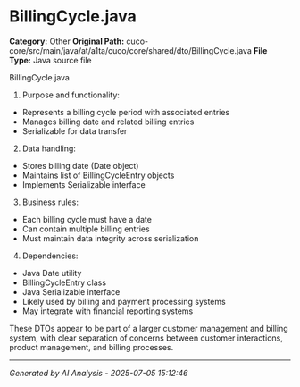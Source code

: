 # BillingCycle.java

**Category:** Other
**Original Path:** cuco-core/src/main/java/at/a1ta/cuco/core/shared/dto/BillingCycle.java
**File Type:** Java source file

BillingCycle.java
1. Purpose and functionality:
- Represents a billing cycle period with associated entries
- Manages billing date and related billing entries
- Serializable for data transfer

2. Data handling:
- Stores billing date (Date object)
- Maintains list of BillingCycleEntry objects
- Implements Serializable interface

3. Business rules:
- Each billing cycle must have a date
- Can contain multiple billing entries
- Must maintain data integrity across serialization

4. Dependencies:
- Java Date utility
- BillingCycleEntry class
- Java Serializable interface
- Likely used by billing and payment processing systems
- May integrate with financial reporting systems

These DTOs appear to be part of a larger customer management and billing system, with clear separation of concerns between customer interactions, product management, and billing processes.

---
*Generated by AI Analysis - 2025-07-05 15:12:46*
